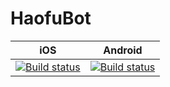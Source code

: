# HaofuBot

| iOS | Android |
| -------- | -------- |
| [![Build status](https://build.appcenter.ms/v0.1/apps/1643b166-bd3b-4dad-99cf-1ad27ae2c65a/branches/master/badge)](https://appcenter.ms)     | [![Build status](https://build.appcenter.ms/v0.1/apps/fb7ff296-10bd-4100-b0a5-39ae416b284f/branches/master/badge)](https://appcenter.ms)    
